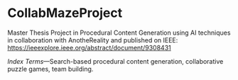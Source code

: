 # CollabMazeProject
Master Thesis Project in Procedural Content Generation using AI techniques in collaboration with AnotheReality and published on IEEE: https://ieeexplore.ieee.org/abstract/document/9308431

*Index Terms*—Search-based procedural content generation, collaborative puzzle games, team building.
